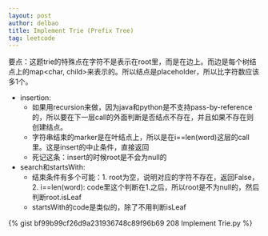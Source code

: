 ```yaml
---
layout: post
author: delbao
title: Implement Trie (Prefix Tree)
tag: leetcode
---
```


要点：这题trie的特殊点在字符不是表示在root里，而是在边上。而边是每个树结点上的map<char, child>来表示的。所以结点是placeholder，所以比字符数应该多1个。
 
- insertion:
    - 如果用recursion来做，因为java和python是不支持pass-by-reference的，所以要在下一层call的外面判断是否结点不存在，并且如果不存在则创建结点。
    - 字符串结束的marker是在叶结点上，所以是在i==len(word)这层的call里。这是insert的中止条件，直接返回
    - 死记这条：insert的时候root是不会为null的
- search和startsWith:
    - 结束条件有多个可能：1. root为空，说明对应的字符不存在，返回False，2. i==len(word): code里这个判断在1.之后，所以root是不为null的，然后判断root.isLeaf
    - startsWith的code是类似的，除了不用判断isLeaf
 
 {% gist bf99b99cf26d9a231936748c89f96b69 208 Implement Trie.py %} 
